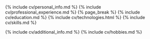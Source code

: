 {% include cv/personal_info.md %}
{% include cv/professional_experience.md %}
{% page_break %}
{% include cv/education.md %}
{% include cv/technologies.html %}
{% include cv/skills.md %}

{% include cv/additional_info.md %}
{% include cv/hobbies.md %}
